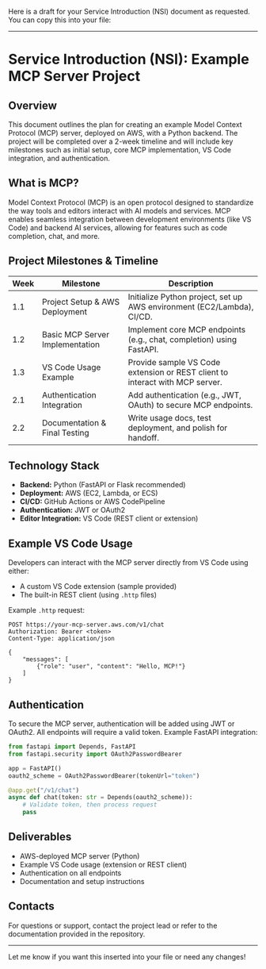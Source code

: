Here is a draft for your Service Introduction (NSI) document as requested. You can copy this into your file:

---

# Service Introduction (NSI): Example MCP Server Project

## Overview

This document outlines the plan for creating an example Model Context Protocol (MCP) server, deployed on AWS, with a Python backend. The project will be completed over a 2-week timeline and will include key milestones such as initial setup, core MCP implementation, VS Code integration, and authentication.

## What is MCP?

Model Context Protocol (MCP) is an open protocol designed to standardize the way tools and editors interact with AI models and services. MCP enables seamless integration between development environments (like VS Code) and backend AI services, allowing for features such as code completion, chat, and more.

## Project Milestones & Timeline

| Week | Milestone                                      | Description                                                                 |
|------|------------------------------------------------|-----------------------------------------------------------------------------|
| 1.1  | Project Setup & AWS Deployment                 | Initialize Python project, set up AWS environment (EC2/Lambda), CI/CD.      |
| 1.2  | Basic MCP Server Implementation                | Implement core MCP endpoints (e.g., chat, completion) using FastAPI.        |
| 1.3  | VS Code Usage Example                          | Provide sample VS Code extension or REST client to interact with MCP server.|
| 2.1  | Authentication Integration                     | Add authentication (e.g., JWT, OAuth) to secure MCP endpoints.              |
| 2.2  | Documentation & Final Testing                  | Write usage docs, test deployment, and polish for handoff.                  |

## Technology Stack

- **Backend:** Python (FastAPI or Flask recommended)
- **Deployment:** AWS (EC2, Lambda, or ECS)
- **CI/CD:** GitHub Actions or AWS CodePipeline
- **Authentication:** JWT or OAuth2
- **Editor Integration:** VS Code (REST client or extension)

## Example VS Code Usage

Developers can interact with the MCP server directly from VS Code using either:
- A custom VS Code extension (sample provided)
- The built-in REST client (using `.http` files)

Example `.http` request:
```http
POST https://your-mcp-server.aws.com/v1/chat
Authorization: Bearer <token>
Content-Type: application/json

{
    "messages": [
        {"role": "user", "content": "Hello, MCP!"}
    ]
}
```

## Authentication

To secure the MCP server, authentication will be added using JWT or OAuth2. All endpoints will require a valid token. Example FastAPI integration:

```python
from fastapi import Depends, FastAPI
from fastapi.security import OAuth2PasswordBearer

app = FastAPI()
oauth2_scheme = OAuth2PasswordBearer(tokenUrl="token")

@app.get("/v1/chat")
async def chat(token: str = Depends(oauth2_scheme)):
    # Validate token, then process request
    pass
```

## Deliverables

- AWS-deployed MCP server (Python)
- Example VS Code usage (extension or REST client)
- Authentication on all endpoints
- Documentation and setup instructions

## Contacts

For questions or support, contact the project lead or refer to the documentation provided in the repository.

---

Let me know if you want this inserted into your file or need any changes!
